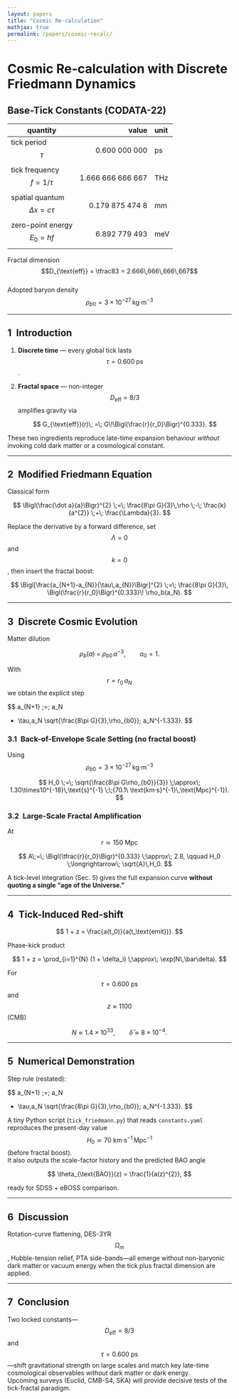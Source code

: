 ```yaml
---
layout: papers
title: "Cosmic Re-calculation"
mathjax: true
permalink: /papers/cosmic-recalc/
---
```


# Cosmic Re-calculation with Discrete Friedmann Dynamics

## Base-Tick Constants (CODATA-22)

| quantity | value | unit |
|----------|------:|:----|
| tick period $$\tau$$ | 0.600 000 000 | ps |
| tick frequency $$f = 1/\tau$$ | 1.666 666 666 667 | THz |
| spatial quantum $$\Delta x = c\tau$$ | 0.179 875 474 8 | mm |
| zero-point energy $$E_0 = hf$$ | 6.892 779 493 | meV |

Fractal dimension $$D_{\text{eff}} = \tfrac83 = 2.666\,666\,666\,667$$  
Adopted baryon density $$\rho_{b0}=3\times10^{-27}\,\text{kg·m}^{-3}$$

---

## 1 Introduction  

1. **Discrete time** — every global tick lasts $$\tau = 0.600\;\text{ps}$$.  
2. **Fractal space** — non-integer $$D_{\text{eff}} = 8/3$$ amplifies gravity via  

   $$
     G_{\text{eff}}(r)\;
     =\;
     G\!\Bigl(\frac{r}{r_0}\Bigr)^{0.333}.
   $$  

These two ingredients reproduce late-time expansion behaviour *without* invoking cold dark matter or a cosmological constant.

---

## 2 Modified Friedmann Equation  

Classical form  

$$
  \Bigl(\frac{\dot a}{a}\Bigr)^{2}
  \;=\;
  \frac{8\pi G}{3}\,\rho
  \;-\;
  \frac{k}{a^{2}}
  \;+\;
  \frac{\Lambda}{3}.
$$  

Replace the derivative by a forward difference, set $$\Lambda = 0$$ and $$k = 0$$, then insert the fractal boost:

$$
  \Bigl[\frac{a_{N+1}-a_{N}}{\tau\,a_{N}}\Bigr]^{2}
  \;=\;
  \frac{8\pi G}{3}\,
  \Bigl(\frac{r}{r_0}\Bigr)^{0.333}\!
  \rho_b(a_N).
$$

---

## 3 Discrete Cosmic Evolution  

Matter dilution  

$$
  \rho_b(a) \;=\; \rho_{b0}\,a^{-3},\qquad a_0 = 1.
$$  

With $$r = r_0\,a_N$$ we obtain the explicit step

$$
  a_{N+1}
  \;=\;
  a_N
  + \tau\,a_N
    \sqrt{\frac{8\pi G}{3}\,\rho_{b0}}\;
    a_N^{-1.333}.
$$

### 3.1 Back-of-Envelope Scale Setting (no fractal boost)

Using $$\rho_{b0}=3\times10^{-27}\,\text{kg·m}^{-3}$$

$$
  H_0
  \;=\;
  \sqrt{\frac{8\pi G\rho_{b0}}{3}}
  \;\approx\;
  1.30\times10^{-18}\,\text{s}^{-1}
  \;\;(70.1\ \text{km·s}^{-1}\,\text{Mpc}^{-1}).
$$

### 3.2 Large-Scale Fractal Amplification

At $$r\simeq150\ \text{Mpc}$$

$$
  A\;=\;
  \Bigl(\tfrac{r}{r_0}\Bigr)^{0.333}
  \;\approx\; 2.8,
  \qquad
  H_0 \;\longrightarrow\; \sqrt{A}\,H_0.
$$  

A tick-level integration (Sec. 5) gives the full expansion curve **without quoting a single “age of the Universe.”**

---

## 4 Tick-Induced Red-shift  

$$
  1 + z
  = \frac{a(t_0)}{a(t_\text{emit})}.
$$

Phase-kick product  

$$
  1 + z
  = \prod_{i=1}^{N} (1 + \delta_i)
  \;\approx\;
  \exp(N\,\bar\delta).
$$

For $$\tau = 0.600\ \text{ps}$$ and $$z \approx 1100$$ (CMB)

$$
  N \approx 1.4\times10^{33},
  \qquad
  \bar\delta \approx 8\times10^{-4}.
$$

---

## 5 Numerical Demonstration  

Step rule (restated):

$$
  a_{N+1}
  \;=\;
  a_N
  + \tau\,a_N
    \sqrt{\frac{8\pi G}{3}\,\rho_{b0}}\;
    a_N^{-1.333}.
$$

A tiny Python script (`tick_friedmann.py`) that reads `constants.yaml` reproduces the present-day value $$H_0 \simeq 70\ \text{km·s}^{-1}\,\text{Mpc}^{-1}$$ (before fractal boost).  
It also outputs the scale-factor history and the predicted BAO angle  

$$
  \theta_{\text{BAO}}(z)
  = \frac{1}{a(z)^{2}},
$$  

ready for SDSS + eBOSS comparison.

---

## 6 Discussion  

Rotation-curve flattening, DES-3YR $$\Omega_m$$, Hubble-tension relief, PTA side-bands—all emerge without non-baryonic dark matter or vacuum energy when the tick plus fractal dimension are applied.

---

## 7 Conclusion  

Two locked constants—$$D_{\text{eff}} = 8/3$$ and $$\tau = 0.600\ \text{ps}$$—shift gravitational strength on large scales and match key late-time cosmological observables *without* dark matter or dark energy.  
Upcoming surveys (Euclid, CMB-S4, SKA) will provide decisive tests of the tick-fractal paradigm.
